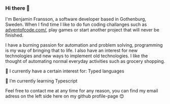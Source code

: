 ### Hi there 👋

I'm Benjamin Fransson, a software developer based in Gothenburg, Sweden. When I find time I like to do fun coding challanges such as [adventofcode.com/](https://adventofcode.com/), play games or start another project that will never be finished.

I have a burning passion for automation and problem solving, programming is my way of bringing that to life. I also have an interest for new technologies and new ways to implement old technologies. I like the thought of automating normal everyday activities such as grocery shopping.

🔭 I currently have a certain interest for: Typed languages

🌱 I’m currently learning Typescript

Feel free to contact me at any time for any reason, you can find my email adress on the left side here on my github profile-page 😊
